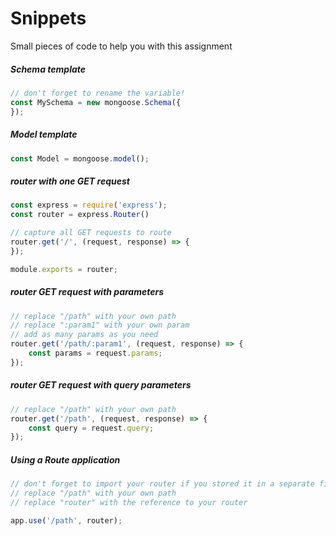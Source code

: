 # Snippets

Small pieces of code to help you with this assignment

##### Schema template
```javascript
// don't forget to rename the variable!
const MySchema = new mongoose.Schema({
});
```

##### Model template

```javascript
const Model = mongoose.model();
```

##### router with one GET request

```javascript
const express = require('express');
const router = express.Router()

// capture all GET requests to route
router.get('/', (request, response) => {
});

module.exports = router;
```

##### router GET request with parameters
```javascript
// replace "/path" with your own path
// replace ":param1" with your own param
// add as many params as you need
router.get('/path/:param1', (request, response) => {
    const params = request.params;
});
```

##### router GET request with query parameters
```javascript
// replace "/path" with your own path
router.get('/path', (request, response) => {
    const query = request.query;
});
```

##### Using a Route application
```javascript
// don't forget to import your router if you stored it in a separate file!
// replace "/path" with your own path
// replace "router" with the reference to your router

app.use('/path', router);
```
